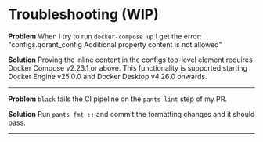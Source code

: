 # Troubleshooting (WIP)

**Problem**
When I try to run `docker-compose up` I get the error: "configs.qdrant_config Additional property content is not allowed"

**Solution**
Proving the inline content in the configs top-level element requires Docker Compose v2.23.1 or above. This functionality is supported starting Docker Engine v25.0.0 and Docker Desktop v4.26.0 onwards.

<hr>

**Problem**
`black` fails the CI pipeline on the `pants lint` step of my PR.

**Solution**
Run `pants fmt ::` and commit the formatting changes and it should pass.

<hr>
